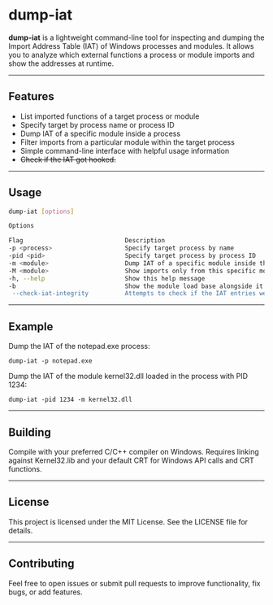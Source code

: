 # dump-iat

**dump-iat** is a lightweight command-line tool for inspecting and dumping the Import Address Table (IAT) of Windows processes and modules. It allows you to analyze which external functions a process or module imports and show the addresses at runtime.

---

## Features

- List imported functions of a target process or module
- Specify target by process name or process ID
- Dump IAT of a specific module inside a process
- Filter imports from a particular module within the target process
- Simple command-line interface with helpful usage information
- ~~Check if the IAT got hooked.~~

---

## Usage

```bash
dump-iat [options]

Options

Flag                            Description
-p <process>                    Specify target process by name
-pid <pid>                      Specify target process by process ID
-m <module>                     Dump IAT of a specific module inside the process (default: executable)
-M <module>                     Show imports only from this specific module loaded in the process
-h, --help                      Show this help message
-b                              Show the module load base alongside it's name when showing imports from it
 --check-iat-integrity          Attempts to check if the IAT entries were hooked. - Not implemented yet.
```

---

## Example

Dump the IAT of the notepad.exe process:

`dump-iat -p notepad.exe`

Dump the IAT of the module kernel32.dll loaded in the process with PID 1234:

`dump-iat -pid 1234 -m kernel32.dll`

---

## Building

Compile with your preferred C/C++ compiler on Windows. Requires linking against Kernel32.lib and your default CRT for Windows API calls and CRT functions.

---

## License

This project is licensed under the MIT License. See the LICENSE file for details.

---

## Contributing

Feel free to open issues or submit pull requests to improve functionality, fix bugs, or add features.
